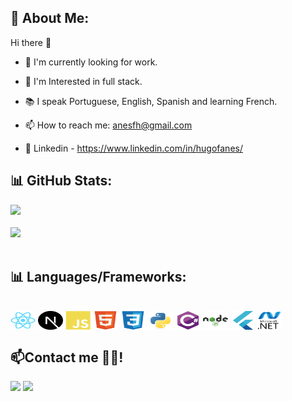 ## 💫 About Me:

Hi there 👋
- 🎯 I'm currently looking for work.
- 🥇 I'm Interested in full stack.
- 📚 I speak Portuguese, English, Spanish and learning French.
- 📫 How to reach me: anesfh@gmail.com
- 📘 Linkedin - https://www.linkedin.com/in/hugofanes/


  <!---<img height="180em" src="https://github-readme-stats-five-brown-38.vercel.app/api?username=Hfanes&show_icons=true&theme=tokyonight&include_all_commits=true&count_private=false"/>-->
## 📊 GitHub Stats:

  ![](https://github-readme-stats.vercel.app/api/top-langs/?username=Hfanes&theme=shades-of-purple&hide_border=false&include_all_commits=true&count_private=true&layout=compact)<br/>
  <br/>
  ![](https://github-readme-stats.vercel.app/api?username=Hfanes&theme=shades-of-purple&hide_border=false&include_all_commits=true&count_private=true)<br/>
  <br/>
  <!---<![](https://github-readme-streak-stats.herokuapp.com/?user=Hfanes&theme=shades-of-purple&hide_border=false)<br/>-->


  ## 📊 Languages/Frameworks:
<div style="display: inline_block"><br>
  <img align="center" alt="React" height="30" width="40" src="https://raw.githubusercontent.com/devicons/devicon/master/icons/react/react-original.svg">
  <img align="center" alt="Nextjs" height="30" width="40" src="https://github.com/devicons/devicon/blob/master/icons/nextjs/nextjs-plain.svg">
  <img align="center" alt="Js" height="30" width="40" src="https://raw.githubusercontent.com/devicons/devicon/master/icons/javascript/javascript-plain.svg">
  <img align="center" alt="HTML" height="30" width="40" src="https://raw.githubusercontent.com/devicons/devicon/master/icons/html5/html5-original.svg">
  <img align="center" alt="CSS" height="30" width="40" src="https://raw.githubusercontent.com/devicons/devicon/master/icons/css3/css3-original.svg">
  <img align="center" alt="Python" height="30" width="40" src="https://raw.githubusercontent.com/devicons/devicon/master/icons/python/python-original.svg">
  <img align="center" alt="Csharp" height="30" width="40" src="https://raw.githubusercontent.com/devicons/devicon/master/icons/csharp/csharp-original.svg">
  <img align="center" alt="nodejs" height="30" width="40" src="https://github.com/devicons/devicon/blob/master/icons/nodejs/nodejs-original-wordmark.svg">
  <img align="center" alt="flutter" height="30" width="40" src="https://github.com/devicons/devicon/blob/master/icons/flutter/flutter-original.svg">
  <img align="center" alt="dotnet" height="30" width="40" src="https://github.com/devicons/devicon/blob/master/icons/dot-net/dot-net-original-wordmark.svg">
</div>

##

## 📫Contact me 🤞🏻!

  <div> 
  <a href = "mailto:anesfh@gmail.com"><img src="https://img.shields.io/badge/Gmail-D14836?logo=gmail&logoColor=white" target="_blank"></a>
  <a href="https://www.linkedin.com/in/hugofanes/" target="_blank"><img src="https://img.shields.io/badge/Linkedin-%230077B5.svg?logo=linkedin&logoColor=white)" target="_blank"></a> 
